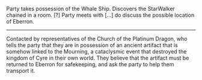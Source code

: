 Party takes possession of the Whale Ship.
Discovers the StarWalker chained in a room.
[?]
Party meets with [...] do discuss the possible location of Eberron.

---

Contacted by representatives of the Church of the Platinum Dragon, who tells the party that they are in possession of an ancient artifact that is somehow linked to the Mourning, a cataclysmic event that destroyed the kingdom of Cyre in their own world. They believe that the artifact must be returned to Eberron for safekeeping, and ask the party to help them transport it.

